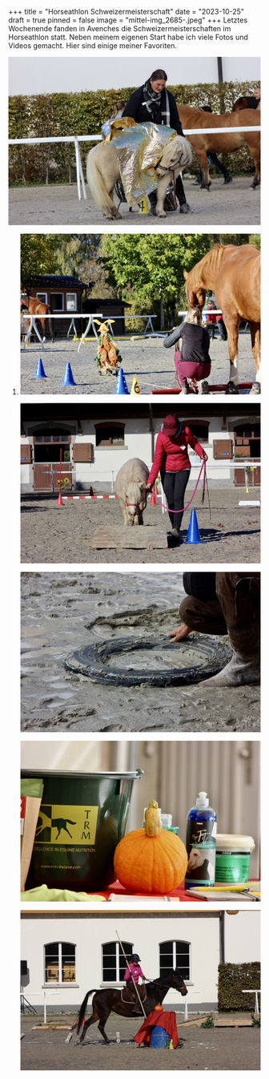 +++
title = "Horseathlon Schweizermeisterschaft"
date = "2023-10-25"
draft = true
pinned = false
image = "mittel-img_2685-.jpeg"
+++
Letztes Wochenende fanden in Avenches die Schweizermeisterschaften im Horseathlon statt. Neben meinem eigenen Start habe ich viele Fotos und Videos gemacht. Hier sind einige meiner Favoriten.

![](mittel-img_0799-.jpeg)

1. ![](mittel-img_0809-.jpeg)

   ![](mittel-img_0876-.jpeg)

   ![](mittel-img_2737-.jpeg)

   ![](mittel-img_1182-.jpeg)

   ![](mittel-img_0846-.jpeg)